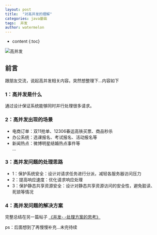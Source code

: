 ```yaml
---
layout: post
title:  "对高并发的理解"
categories: java基础
tags:  并发
author: watermelon
---
```

* content
{:toc}

![高并发](https://images.gitee.com/uploads/images/2019/0108/190202_93d4a518_1210188.jpeg)
## 前言
跟朋友交流，说起高并发相关内容。突然想整理下...内容如下






### 1：高并发是什么
通过设计保证系统能够同时并行处理很多请求。

### 2：高并发出现的场景
 * 电商订单：双11抢单、12306春运高铁买票、商品秒杀
 * 办公系统：选课报名、考试报名、活动报名等
 * 新闻热点：微博明星结婚热点事件等  
 ...


### 3：高并发问题的处理思路
* 1：保护系统安全：设计对请求任务进行分派，减轻各服务器访问压力
* 2：提高响应速度：优化请求响应处理
* 3：保护静态共享资源安全：设计对静态共享资源访问的安全性，避免脏读、死锁等情况

### 4：高并发问题的解决方案
完整总结在另一篇帖子  [《并发- -处理方案的思考》](https://bookmanxy.github.io/2018/12/21/%E5%B9%B6%E5%8F%91-%E5%A4%84%E7%90%86%E6%96%B9%E6%A1%88%E6%80%9D%E8%80%83/)  

  
ps：后面想到了再慢慢补充...未完待续


